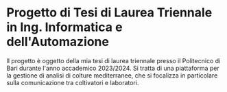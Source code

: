 # Progetto di Tesi di Laurea Triennale in Ing. Informatica e dell'Automazione 
Il progetto è oggetto della mia tesi di laurea triennale presso il Politecnico di Bari durante l'anno accademico 2023/2024.
Si tratta di una piattaforma per la gestione di analisi di colture mediterranee, che si focalizza in particolare sulla comunicazione tra coltivatori e laboratori.

